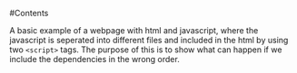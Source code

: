 #Contents

A basic example of a webpage with html and javascript, where the javascript is seperated into different files and included in the html by using two `<script>` tags. The purpose of this is to show what can happen if we include the dependencies in the wrong order.